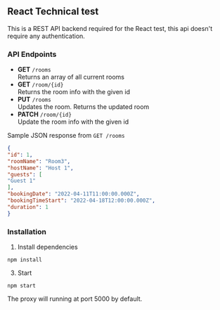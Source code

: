 ## React Technical test
This is a REST API backend required for the React test, this api doesn't require any authentication.

### API Endpoints 
- **GET** `/rooms`<br/> 
 Returns an array of all current rooms
- **GET** `/room/{id}`<br/> 
Returns the room info  with the given id
- **PUT** `/rooms`<br/> 
Updates the room. Returns the updated room
- **PATCH** `/room/{id}`<br/> 
Update the room info  with the given id

Sample JSON response from `GET /rooms`

```json
{
"id": 1,
"roomName": "Room3",
"hostName": "Host 1",
"guests": [
"Guest 1"
],
"bookingDate": "2022-04-11T11:00:00.000Z",
"bookingTimeStart": "2022-04-18T12:00:00.000Z",
"duration": 1
}
```

### Installation

1. Install dependencies

```
npm install
```

3. Start 

```
npm start
```

The proxy will running at port 5000 by default. 


